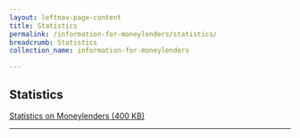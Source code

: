 ```yaml
---
layout: leftnav-page-content
title: Statistics
permalink: /information-for-moneylenders/statistics/
breadcrumb: Statistics
collection_name: information-for-moneylenders

---
```


Statistics
---
[Statistics on Moneylenders (400 KB)](https://www.mlaw.gov.sg/content/dam/minlaw/rom/Moneylenders/ROM%20Stats.pdf)

---
